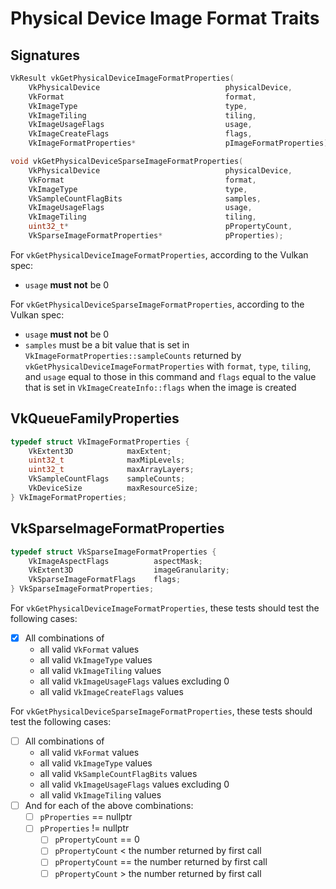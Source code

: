 # Physical Device Image Format Traits

## Signatures
```c++
VkResult vkGetPhysicalDeviceImageFormatProperties(
    VkPhysicalDevice                            physicalDevice,
    VkFormat                                    format,
    VkImageType                                 type,
    VkImageTiling                               tiling,
    VkImageUsageFlags                           usage,
    VkImageCreateFlags                          flags,
    VkImageFormatProperties*                    pImageFormatProperties);

void vkGetPhysicalDeviceSparseImageFormatProperties(
    VkPhysicalDevice                            physicalDevice,
    VkFormat                                    format,
    VkImageType                                 type,
    VkSampleCountFlagBits                       samples,
    VkImageUsageFlags                           usage,
    VkImageTiling                               tiling,
    uint32_t*                                   pPropertyCount,
    VkSparseImageFormatProperties*              pProperties);
```

For `vkGetPhysicalDeviceImageFormatProperties`, according to the Vulkan spec:
- `usage` **must not** be 0

For `vkGetPhysicalDeviceSparseImageFormatProperties`, according to
the Vulkan spec:
- `usage` **must not** be 0
- `samples` must be a bit value that is set in
  `VkImageFormatProperties::sampleCounts` returned by
  `vkGetPhysicalDeviceImageFormatProperties` with `format`, `type`, `tiling`,
  and `usage` equal to those in this command and `flags` equal to the value
  that is set in `VkImageCreateInfo::flags` when the image is created

## VkQueueFamilyProperties
```c++
typedef struct VkImageFormatProperties {
    VkExtent3D            maxExtent;
    uint32_t              maxMipLevels;
    uint32_t              maxArrayLayers;
    VkSampleCountFlags    sampleCounts;
    VkDeviceSize          maxResourceSize;
} VkImageFormatProperties;
```

## VkSparseImageFormatProperties
```c++
typedef struct VkSparseImageFormatProperties {
    VkImageAspectFlags          aspectMask;
    VkExtent3D                  imageGranularity;
    VkSparseImageFormatFlags    flags;
} VkSparseImageFormatProperties;
```

For `vkGetPhysicalDeviceImageFormatProperties`, these tests should test
the following cases:
- [x] All combinations of
  - all valid `VkFormat` values
  - all valid `VkImageType` values
  - all valid `VkImageTiling` values
  - all valid `VkImageUsageFlags` values excluding 0
  - all valid `VkImageCreateFlags` values

For `vkGetPhysicalDeviceSparseImageFormatProperties`, these tests should test
the following cases:
- [ ] All combinations of
  - all valid `VkFormat` values
  - all valid `VkImageType` values
  - all valid `VkSampleCountFlagBits` values
  - all valid `VkImageUsageFlags` values excluding 0
  - all valid `VkImageTiling` values
- [ ] And for each of the above combinations:
  - [ ] `pProperties` == nullptr
  - [ ] `pProperties` != nullptr
    - [ ] `pPropertyCount` == 0
    - [ ] `pPropertyCount` < the number returned by first call
    - [ ] `pPropertyCount` == the number returned by first call
    - [ ] `pPropertyCount` > the number returned by first call
